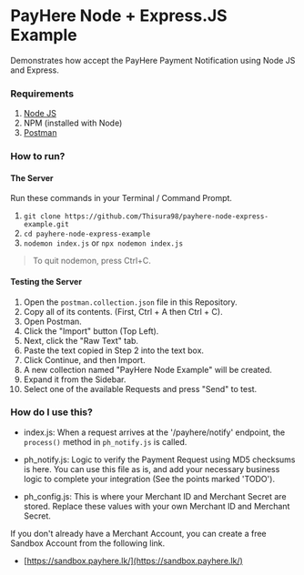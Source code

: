 # PayHere Node + Express.JS Example

Demonstrates how accept the PayHere Payment Notification using Node JS and Express.

### Requirements

1. [Node JS](https://nodejs.org/en/)
2. NPM (installed with Node)
3. [Postman](https://www.postman.com/)

### How to run?

#### The Server

Run these commands in your Terminal / Command Prompt.

1. `git clone https://github.com/Thisura98/payhere-node-express-example.git`
2. `cd payhere-node-express-example`
3. `nodemon index.js` or `npx nodemon index.js`

> To quit nodemon, press Ctrl+C. 

#### Testing the Server

1. Open the `postman.collection.json` file in this Repository.
2. Copy all of its contents. (First, Ctrl + A then Ctrl + C).
3. Open Postman.
4. Click the "Import" button (Top Left).
5. Next, click the "Raw Text" tab.
6. Paste the text copied in Step 2 into the text box.
7. Click Continue, and then Import.
8. A new collection named "PayHere Node Example" will be created.
9. Expand it from the Sidebar.
10. Select one of the available Requests and press "Send" to test.

### How do I use this?

- index.js: When a request arrives at the '/payhere/notify' endpoint, the `process()` method in `ph_notify.js` is called.

- ph_notify.js: Logic to verify the Payment Request using MD5 checksums is here. You can use this file as is, and add your necessary business logic to complete your integration (See the points marked 'TODO').

- ph_config.js: This is where your Merchant ID and Merchant Secret are stored. Replace these values with your own Merchant ID and Merchant Secret.

If you don't already have a Merchant Account, you can create a free Sandbox Account from the following link.

- [https://sandbox.payhere.lk/](https://sandbox.payhere.lk/)